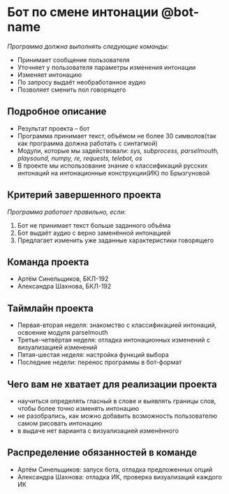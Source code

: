 # Бот по смене интонации @bot-name
_Программа должна выполнять следующие команды:_
- Принимает сообщение пользователя
- Уточняет у пользователя параметры изменения интонации
- Изменяет интонацию 
- По запросу выдаёт необработанное аудио
- Позволяет сменить пол говорящего

## Подробное описание
- Результат проекта – бот
- Программа принимает текст, объёмом не более 30 символов(так как программа должна работать с синтагмой)
- Модули, которые мы задействовали: _sys, subprocess, parselmouth, playsound, numpy, re, requests, telebot, os_
- В проекте мы использование знание о классификаций русских интонаций на интонационные конструкции(ИК) по Брызгуновой
## Критерий завершенного проекта 
_Программа работает правильно, если:_

1. Бот не принимает текст больше заданного объёма
2. Бот выдаёт аудио с верно заменённой интонацией
3. Предлагает изменить уже заданные характеристики говорящего

## Команда проекта

- Артём Синельщиков, БКЛ-192
- Александра Шахнова, БКЛ-192

## Таймлайн проекта

- Первая-вторая неделя: знакомство с классификацией интонаций, освоение модуля parselmouth
- Третья-четвёртая неделя: отладка интонационных изменений с визуализацией изменений
- Пятая-шестая неделя: настройка функций выбора
- Последние недели: перенос программы в бот-формат

## Чего вам не хватает для реализации проекта

- научиться определять гласный в слове и выявлять границы слов, чтобы более точно изменять интонацию
- не разобрались, как можно добавить возможность пользователю самом рисовать интонацию
- в выдаче нет варианта с визуализацией изменённого 

## Распределение обязанностей в команде

- Артём Синельщиков: запуск бота, отладка предложенных опций
- Александра Шахнова: отладка ИК, проверка визуализаций каждого ИК
